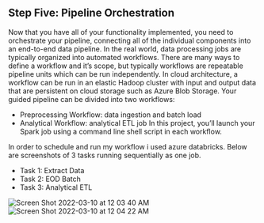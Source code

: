
## Step Five: Pipeline Orchestration
Now that you have all of your functionality implemented, you need to orchestrate your pipeline,
connecting all of the individual components into an end-to-end data pipeline. In the real world,
data processing jobs are typically organized into automated workflows.
There are many ways to define a workflow and it’s scope, but typically workflows are repeatable
pipeline units which can be run independently. In cloud architecture, a workflow can be run in an
elastic Hadoop cluster with input and output data that are persistent on cloud storage such as
Azure Blob Storage. Your guided pipeline can be divided into two workflows:
- Preprocessing Workflow: data ingestion and batch load
- Analytical Workflow: analytical ETL job
In this project, you’ll launch your Spark job using a command line shell script in each workflow.

In order to schedule and run my workflow i used azure databricks. Below are screenshots of 3 tasks running sequentially as one job.
- Task 1: Extract Data
- Task 2: EOD Batch
- Task 3: Analytical ETL

![Screen Shot 2022-03-10 at 12 03 40 AM](https://user-images.githubusercontent.com/60493376/157820365-f0521d12-76c8-4e26-b358-eca4f13c84a6.png)
![Screen Shot 2022-03-10 at 12 04 22 AM](https://user-images.githubusercontent.com/60493376/157820393-793d45d0-fbaf-4e68-9ec4-a05986d4c4e1.png)
